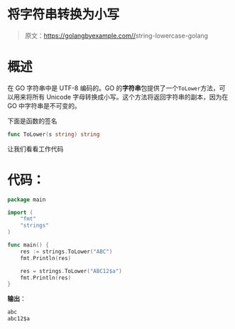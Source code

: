 # 将字符串转换为小写

> 原文：<https://golangbyexample.com//>string-lowercase-golang

# **概述**

在 GO 字符串中是 UTF-8 编码的。GO 的**字符串**包提供了一个`ToLower`方法，可以用来将所有 Unicode 字母转换成小写。这个方法将返回字符串的副本，因为在 GO 中字符串是不可变的。

下面是函数的签名

```go
func ToLower(s string) string
```

让我们看看工作代码

# **代码**：

```go
package main

import (
    "fmt"
    "strings"
)

func main() {
    res := strings.ToLower("ABC")
    fmt.Println(res)

    res = strings.ToLower("ABC12$a")
    fmt.Println(res)
}
```

**输出**：

```go
abc
abc12$a
```